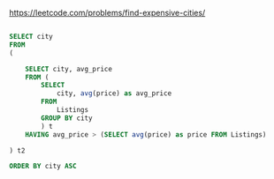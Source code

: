 https://leetcode.com/problems/find-expensive-cities/

```sql

SELECT city
FROM 
(

    SELECT city, avg_price 
    FROM (
        SELECT 
            city, avg(price) as avg_price
        FROM
            Listings
        GROUP BY city
        ) t
    HAVING avg_price > (SELECT avg(price) as price FROM Listings)

) t2

ORDER BY city ASC
```
